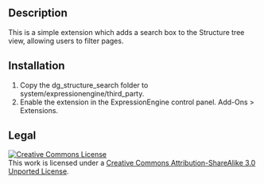 Description
-----------

This is a simple extension which adds a search box to the Structure tree view, allowing users to filter pages.

Installation
------------

1. Copy the dg_structure_search folder to system/expressionengine/third_party.
2. Enable the extension in the ExpressionEngine control panel. Add-Ons > Extensions.

Legal
-----

<a rel="license" href="http://creativecommons.org/licenses/by-sa/3.0/"><img alt="Creative Commons License" style="border-width:0" src="http://i.creativecommons.org/l/by-sa/3.0/88x31.png" /></a><br />This work is licensed under a <a rel="license" href="http://creativecommons.org/licenses/by-sa/3.0/">Creative Commons Attribution-ShareAlike 3.0 Unported License</a>.